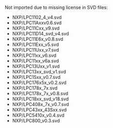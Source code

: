 Not imported due to missing license in SVD files:

 - NXP/LPC1102_4_v4.svd
 - NXP/LPC11Axxv0.6.svd
 - NXP/LPC11Cxx_v9.svd
 - NXP/LPC11D14_svd_v4.svd
 - NXP/LPC11E6x_v0.8.svd
 - NXP/LPC11Exx_v5.svd
 - NXP/LPC11Uxx_v7.svd
 - NXP/LPC11xx_v6.svd
 - NXP/LPC11xx_v6a.svd
 - NXP/LPC13Uxx_v1.svd
 - NXP/LPC13xx_svd_v1.svd
 - NXP/LPC15xx_v0.7.svd
 - NXP/LPC176x5x_v0.2.svd
 - NXP/LPC178x_7x.svd
 - NXP/LPC178x_7x_v0.8.svd
 - NXP/LPC18xx_svd_v18.svd
 - NXP/LPC408x_7x_v0.7.svd
 - NXP/LPC43xx_43Sxx.svd
 - NXP/LPC5410x_v0.4.svd
 - NXP/LPC800_v0.3.svd
